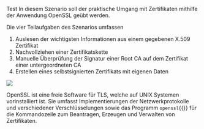 Test
In diesem Szenario soll der praktische Umgang mit Zertifikaten mithilfe der Anwendung OpenSSL geübt werden. <br>

Die vier Teilaufgaben des Szenarios umfassen

1) Auslesen der wichtigsten Informationen aus einem gegebenen X.509 Zertifikat
2) Nachvollziehen einer Zertifikatskette
3) Manuelle Überprüfung der Signatur einer Root CA auf dem Zertifikat einer untergeordneten CA
4) Erstellen eines selbstsignierten Zertifikats mit eigenen Daten

<img src="https://gitlab.itsec.ur.de/itsec/uebung/killercoda-scenarios/-/raw/main/certificates/assets/openssl-logo.svg">

OpenSSL ist eine freie Software für TLS, welche auf UNIX Systemen vorinstalliert ist. 
Sie umfasst Implementierungen der Netzwerkprotokolle und verschiedener Verschlüsselungen sowie das Programm `openssl`{{}} 
für die Kommandozeile zum Beantragen, Erzeugen und Verwalten von Zertifikaten.